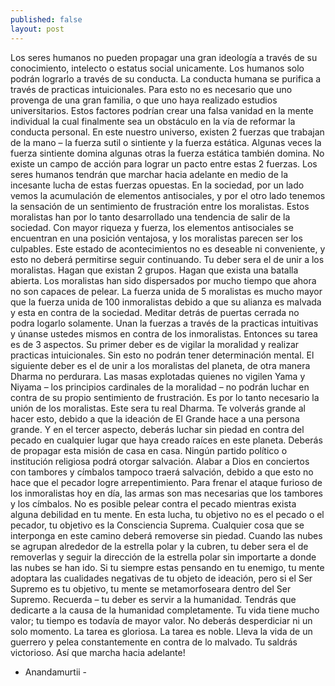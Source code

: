 ```yaml
---
published: false
layout: post
---
```


Los seres humanos no pueden propagar una gran ideología a través de su conocimiento, intelecto o estatus social unicamente. Los humanos solo podrán lograrlo a través de su conducta. La conducta humana se purifica a través de practicas intuicionales. Para esto no es necesario que uno provenga de una gran familia, o que uno haya realizado estudios universitarios. Estos factores podrían crear una falsa vanidad en la mente individual la cual finalmente sea un obstáculo en la vía de reformar la conducta personal.
En este nuestro universo, existen 2 fuerzas que trabajan de la mano – la fuerza sutil o sintiente y la fuerza estática. Algunas veces la fuerza sintiente domina algunas otras la fuerza estática también domina. No existe un campo de acción para lograr un pacto entre estas 2 fuerzas. Los seres humanos tendrán que marchar hacia adelante en medio de la incesante lucha de estas fuerzas opuestas. En la sociedad, por un lado vemos la acumulación de elementos antisociales, y por el otro lado tenemos la sensación de un sentimiento de frustración entre los moralistas. Estos moralistas han por lo tanto desarrollado una tendencia de salir de la sociedad. Con mayor riqueza y fuerza, los elementos antisociales se encuentran en una posición ventajosa, y los moralistas parecen ser los culpables. Este estado de acontecimientos no es deseable ni conveniente, y esto no deberá permitirse seguir continuando.
Tu deber sera el de unir a los moralistas. Hagan que existan 2 grupos. Hagan que exista una batalla abierta. Los moralistas han sido dispersados por mucho tiempo que ahora no son capaces de pelear. La fuerza unida de 5 moralistas es mucho mayor que la fuerza unida de 100 inmoralistas debido a que su alianza es malvada y esta en contra de la sociedad. Meditar detrás de puertas cerrada no podra logarlo solamente. Unan la fuerzas a través de la practicas intuitivas y únanse ustedes mismos en contra de los inmoralistas.
Entonces su tarea es de 3 aspectos. Su primer deber es de vigilar la moralidad y realizar practicas intuicionales. Sin esto no podrán tener determinación mental. El siguiente deber es el de unir a los moralistas del planeta, de otra manera Dharma no perdurara. Las masas explotadas quienes no vigilen Yama y Niyama – los principios cardinales de la moralidad – no podrán luchar en contra de su propio sentimiento de frustración. Es por lo tanto necesario la unión de los moralistas. Este sera tu real Dharma. Te volverás grande al hacer esto, debido a que la ideación de El Grande hace a una persona grande. Y en el tercer aspecto, deberás luchar sin piedad en contra del pecado en cualquier lugar que haya creado raíces en este planeta.
Deberás de propagar esta misión de casa en casa. Ningún partido político o institución religiosa podrá otorgar salvación. Alabar a Dios en conciertos con tambores y címbalos tampoco traerá salvación, debido a que esto no hace que el pecador logre arrepentimiento. Para frenar el ataque furioso de los inmoralistas hoy en día, las armas son mas necesarias que los tambores y los címbalos.
No es posible pelear contra el pecado mientras exista alguna debilidad en tu mente. En esta lucha, tu objetivo no es el pecado o el pecador, tu objetivo es la Consciencia Suprema. Cualquier cosa que se interponga en este camino deberá removerse sin piedad. Cuando las nubes se agrupan alrededor de la estrella polar y la cubren, tu deber sera el de removerlas y seguir la dirección de la estrella polar sin importarte a donde las nubes se han ido. Si tu siempre estas pensando en tu enemigo, tu mente adoptara las cualidades negativas de tu objeto de ideación, pero si el Ser Supremo es tu objetivo, tu mente se metamorfoseara dentro del Ser Supremo.
Recuerda – tu deber es servir a la humanidad. Tendrás que dedicarte a la causa de la humanidad completamente. Tu vida tiene mucho valor; tu tiempo es todavía de mayor valor. No deberás desperdiciar ni un solo momento. La tarea es gloriosa. La tarea es noble. Lleva la vida de un guerrero y pelea constantemente en contra de lo malvado. Tu saldrás victorioso. Así que marcha hacia adelante!

- Anandamurtii -